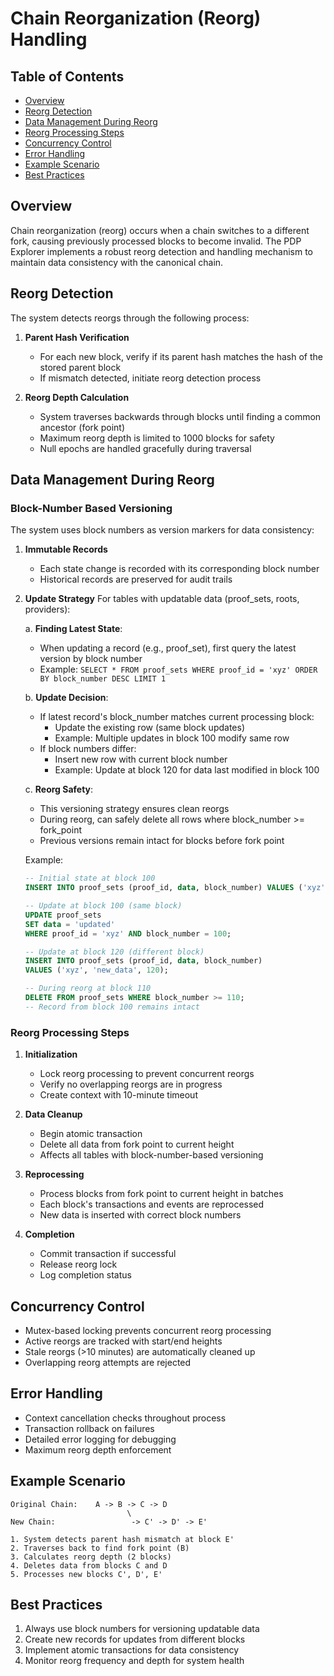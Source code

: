 # Chain Reorganization (Reorg) Handling

## Table of Contents
- [Overview](#overview)
- [Reorg Detection](#reorg-detection)
- [Data Management During Reorg](#data-management-during-reorg)
- [Reorg Processing Steps](#reorg-processing-steps)
- [Concurrency Control](#concurrency-control)
- [Error Handling](#error-handling)
- [Example Scenario](#example-scenario)
- [Best Practices](#best-practices)

## Overview

Chain reorganization (reorg) occurs when a chain switches to a different fork, causing previously processed blocks to become invalid. The PDP Explorer implements a robust reorg detection and handling mechanism to maintain data consistency with the canonical chain.

## Reorg Detection

The system detects reorgs through the following process:

1. **Parent Hash Verification**

   - For each new block, verify if its parent hash matches the hash of the stored parent block
   - If mismatch detected, initiate reorg detection process

2. **Reorg Depth Calculation**
   - System traverses backwards through blocks until finding a common ancestor (fork point)
   - Maximum reorg depth is limited to 1000 blocks for safety
   - Null epochs are handled gracefully during traversal

## Data Management During Reorg

### Block-Number Based Versioning

The system uses block numbers as version markers for data consistency:

1. **Immutable Records**

   - Each state change is recorded with its corresponding block number
   - Historical records are preserved for audit trails

2. **Update Strategy**
   For tables with updatable data (proof_sets, roots, providers):

   a. **Finding Latest State**:

   - When updating a record (e.g., proof_set), first query the latest version by block number
   - Example: `SELECT * FROM proof_sets WHERE proof_id = 'xyz' ORDER BY block_number DESC LIMIT 1`

   b. **Update Decision**:

   - If latest record's block_number matches current processing block:
     - Update the existing row (same block updates)
     - Example: Multiple updates in block 100 modify same row
   - If block numbers differ:
     - Insert new row with current block number
     - Example: Update at block 120 for data last modified in block 100

   c. **Reorg Safety**:

   - This versioning strategy ensures clean reorgs
   - During reorg, can safely delete all rows where block_number >= fork_point
   - Previous versions remain intact for blocks before fork point

   Example:

   ```sql
   -- Initial state at block 100
   INSERT INTO proof_sets (proof_id, data, block_number) VALUES ('xyz', 'initial', 100);

   -- Update at block 100 (same block)
   UPDATE proof_sets
   SET data = 'updated'
   WHERE proof_id = 'xyz' AND block_number = 100;

   -- Update at block 120 (different block)
   INSERT INTO proof_sets (proof_id, data, block_number)
   VALUES ('xyz', 'new_data', 120);

   -- During reorg at block 110
   DELETE FROM proof_sets WHERE block_number >= 110;
   -- Record from block 100 remains intact
   ```

### Reorg Processing Steps

1. **Initialization**

   - Lock reorg processing to prevent concurrent reorgs
   - Verify no overlapping reorgs are in progress
   - Create context with 10-minute timeout

2. **Data Cleanup**

   - Begin atomic transaction
   - Delete all data from fork point to current height
   - Affects all tables with block-number-based versioning

3. **Reprocessing**

   - Process blocks from fork point to current height in batches
   - Each block's transactions and events are reprocessed
   - New data is inserted with correct block numbers

4. **Completion**
   - Commit transaction if successful
   - Release reorg lock
   - Log completion status

## Concurrency Control

- Mutex-based locking prevents concurrent reorg processing
- Active reorgs are tracked with start/end heights
- Stale reorgs (>10 minutes) are automatically cleaned up
- Overlapping reorg attempts are rejected

## Error Handling

- Context cancellation checks throughout process
- Transaction rollback on failures
- Detailed error logging for debugging
- Maximum reorg depth enforcement

## Example Scenario

```
Original Chain:    A -> B -> C -> D
                          \
New Chain:                 -> C' -> D' -> E'

1. System detects parent hash mismatch at block E'
2. Traverses back to find fork point (B)
3. Calculates reorg depth (2 blocks)
4. Deletes data from blocks C and D
5. Processes new blocks C', D', E'
```

## Best Practices

1. Always use block numbers for versioning updatable data
2. Create new records for updates from different blocks
3. Implement atomic transactions for data consistency
4. Monitor reorg frequency and depth for system health
